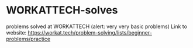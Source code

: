# WORKATTECH-solves
problems solved at WORKATTECH (alert: very very basic problems)
Link to website: https://workat.tech/problem-solving/lists/beginner-problems/practice

